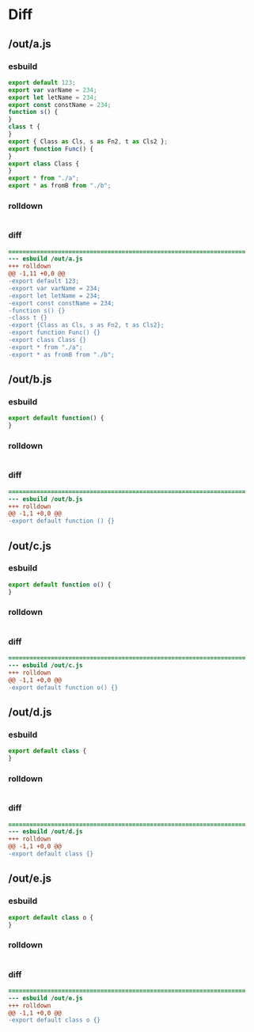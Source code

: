# Diff
## /out/a.js
### esbuild
```js
export default 123;
export var varName = 234;
export let letName = 234;
export const constName = 234;
function s() {
}
class t {
}
export { Class as Cls, s as Fn2, t as Cls2 };
export function Func() {
}
export class Class {
}
export * from "./a";
export * as fromB from "./b";
```
### rolldown
```js

```
### diff
```diff
===================================================================
--- esbuild	/out/a.js
+++ rolldown	
@@ -1,11 +0,0 @@
-export default 123;
-export var varName = 234;
-export let letName = 234;
-export const constName = 234;
-function s() {}
-class t {}
-export {Class as Cls, s as Fn2, t as Cls2};
-export function Func() {}
-export class Class {}
-export * from "./a";
-export * as fromB from "./b";

```
## /out/b.js
### esbuild
```js
export default function() {
}
```
### rolldown
```js

```
### diff
```diff
===================================================================
--- esbuild	/out/b.js
+++ rolldown	
@@ -1,1 +0,0 @@
-export default function () {}

```
## /out/c.js
### esbuild
```js
export default function o() {
}
```
### rolldown
```js

```
### diff
```diff
===================================================================
--- esbuild	/out/c.js
+++ rolldown	
@@ -1,1 +0,0 @@
-export default function o() {}

```
## /out/d.js
### esbuild
```js
export default class {
}
```
### rolldown
```js

```
### diff
```diff
===================================================================
--- esbuild	/out/d.js
+++ rolldown	
@@ -1,1 +0,0 @@
-export default class {}

```
## /out/e.js
### esbuild
```js
export default class o {
}
```
### rolldown
```js

```
### diff
```diff
===================================================================
--- esbuild	/out/e.js
+++ rolldown	
@@ -1,1 +0,0 @@
-export default class o {}

```